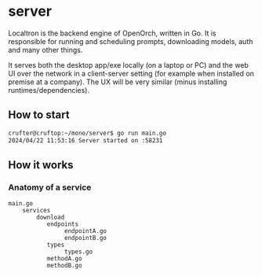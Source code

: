 # server

Localtron is the backend engine of OpenOrch, written in Go. It is responsible for running and scheduling prompts, downloading models, auth and many other things.


It serves both the desktop app/exe locally (on a laptop or PC) and the web UI over the network in a client-server setting (for example when installed on premise at a company). The UX will be very similar (minus installing runtimes/dependencies).

## How to start

```sh
crufter@cruftop:~/mono/server$ go run main.go
2024/04/22 11:53:16 Server started on :58231
```

## How it works

### Anatomy of a service

```
main.go
    services
        download
           endpoints
                endpointA.go
                endpointB.go
           types
                types.go
           methodA.go
           methodB.go
```
